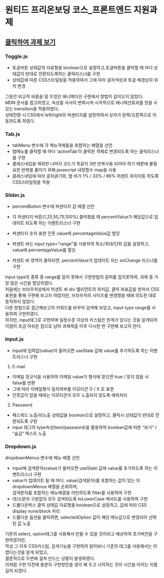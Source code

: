 # 원티드 프리온보딩 코스\_프론트엔드 지원과제

## [클릭하여 과제 보기](https://allie1125.github.io/wanted_pre_onboarding/)

### Toggle.js

- 토글버튼 상태값의 자료형을 boolean으로 설정하고,토글버튼을 클릭할 때 마다 상태값이 반대로 전환되도록하는 클릭리스너를 구현
- 상태값에 따른 CSS스타일링을 적용하여서 그에 따라 글자색상과 토글 배경상자 위치 변경

그동안 비교적 비중을 덜 두었던 애니메이션 구현에서 방법이 감이오지 않았다.  
MDN 문서를 참고하였고, 속성을 서서히 변화시켜 시각적으로 애니메션효과를 얻을 수 있는 transition을 적용하였다.  
상태전환 시 CSS에서 left/right의 퍼센티지를 설정하여서 상자가 왼쪽/오른쪽으로 이동하도록 하였다.

### Tab.js

- tabMenu 변수에 각 메뉴객체들을 포함하는 배열을 선언
- 탭메뉴를 클릭할 때 마다 ‘activeTab’이 클릭한 객체로 변경되도록 하는 클릭리스너를 구현
- 클래스네임을 제외한 나머지 코드가 똑같이 3번 반복사용 되어야 하기 때문에 불필요한 반복을 줄이기 위해 javascript 내장함수 map을 사용
- 클래스네임에 따라 글자굵기와, 탭 바가 1% / 33% / 66% 퍼센트 위치이동 하도록 CSS스타일링을 적용

### Slider.js

- percentButton 변수에 퍼센티지 값 배열 선언

- 각 퍼센티지 버튼(1,25,50,75,100%) 클릭했을 때 percentValue가 해당값으로 업데이트 되도록 하는 이벤트리스너 구현
- 퍼센티지 숫자 표현 인풋 value에 percentageValue값 할당
- 퍼센트 바는 input type="range"를 사용하여 최소/최대/단위 값을 설정하고, value에 percentageValue를 할당
- 퍼센트 바 영역이 클릭되면, percentValue가 업데이트 되는 onChange 리스너를 구현

Input type의 종류 중 range를 알지 못해서 구현방법의 갈피를 잡지못하여, 과제 중 가장 많은 시간을 할당하였다.  
처음에는 브라우저상에서 퍼센트 바 div 엘리먼트의 위치값, 클릭 좌표값을 얻어서 CSS표현을 통해 구현해 보고자 하였지만, 브라우저의 사이즈를 변경했을 때에 의도한 대로 동작하지 않았다.  
다른 방법으로 접근해보고자 키워드를 바꾸어 검색해 보았고, input type range를 사용하여 구현하였다.  
하지만, input태그로 구현하며 일정수준 이상의 커스텀은 한계가 있다는 것을 알게되어 이점이 조금 아쉬운 점으로 남아 과제제출 이후 다시한 번 구현해 보고자 한다.

### Input.js

- input에 입력값(value)이 들어오면 useState 값에 value를 추가하도록 하는 이벤트리스너 구현

1. E-mail

- 이메일 정규식을 사용하여 이메일 value가 형식에 맞으면 true / 맞지 않을 시 false를 반환
- 그에 따라 이메일형식 일치여부를 이모티콘 O / X 로 표현
- 인풋값이 없을 때에는 이모티콘이 모두 노출되지 않도록 예외처리

2. Password

- 패스워드 노출/비노출 상태값을 boolean으로 설정하고, 클릭시 상태값이 반대로 전환되도록 구현
- input 태그의 type속성(text/password)을 활용하여 boolean값에 따른 “보기” / “숨김” 텍스트 노출

### Dropdown.js

dropdownMenus 변수에 메뉴 배열 선언

- input에 검색문자(value)가 들어오면 useState 값에 value를 추가하도록 하는 이벤트리스너 구현
- value가 업데이트 될 때 마다, value(검색문자)를 포함하는 값이 있는 지 dropdownMenus 배열을 순회하며,  
   검색문자를 포함하는 메뉴배열을 리턴하도록 filter를 사용하여 구현
- 대/소문자 구분없이 모두 검색되도록 toLowerCase 메서드를 사용하여 구현
- 드롭다운박스 클릭 상태값 자료형을 boolean으로 설정하고, 값에 따라 CSS display none/block 처리
- 드롭다운 옵션을 클릭하면, selectedOption 값이 해당 메뉴값으로 변경되어 선택된 값 노출

기존의 select, option태그를 사용해서 만들 수 있을 것이라고 예상하여 초기버전을 구현하였지만,  
막상 그 이후 CSS커스텀, 검색기능을 구현하려 알아보니 기존의 태그를 사용해서는 어렵다는것을 알게 되었고,  
결론적으로 두번에 걸쳐 만드는 상황이 발생하였다.  
이처럼 구현 이전에 충분히 구현방안을 생각 해 두고 시작하는 것이 시간을 아끼는 지름길이 되겠다.

